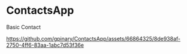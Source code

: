 # ContactsApp
Basic Contact



https://github.com/gpinary/ContactsApp/assets/66864325/8de938af-2750-4ff6-83aa-1abc7d53f36e




